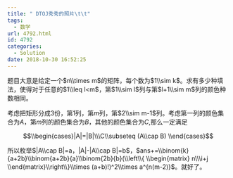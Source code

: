 ```yaml
---
title: " DTOJ秀秀的照片\t\t"
tags:
  - 数学
url: 4792.html
id: 4792
categories:
  - Solution
date: 2018-10-30 16:52:25
---
```


题目大意是给定一个$n\\times m$的矩阵，每个数为$1\\sim k$。求有多少种填法，使得对于任意的$1\\leq l<m$，第$1\\sim l$列与第$l+1\\sim m$列的颜色种数相同。

考虑把矩形分成3份，第1列，第$m$列，第$2\\sim m-1$列。考虑第一列的颜色集合为$A$，第$m$列的颜色集合为$B$，其他的颜色集合为$C$,那么一定满足

$$\\begin{cases}|A|=|B|\\\C\\subseteq (A\\cap B) \\end{cases}$$

所以枚举$|A\\cap B|=a，|A|-|A\\cap B|=b$，$ans+=\\binom{k}{a+2b}\\binom{a+2b}{a}\\binom{2b}{b}(\\left\\{ \\begin{matrix} n\\\i+j \\end{matrix}\\right\\}\\times (a+b)!)^2\\times a^{n(m-2)}$。就好了。